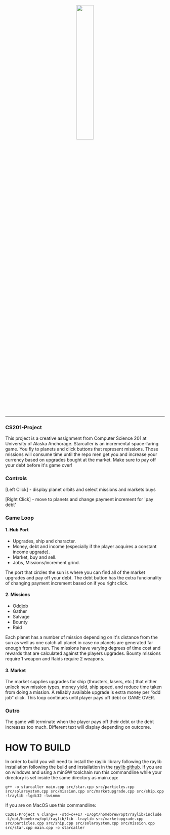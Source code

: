 <p align="center" width="100%">
    <img width="33%" src="https://github.com/psykoshi-uaa/CS201-Project/blob/main/resources/github_title.png">
</p>

___

### CS201-Project
  This project is a creative assignment from Computer Science 201 at University of Alaska Anchorage. Starcaller is an incremental space-faring game. You fly to planets and click buttons that represent missions. Those missions will consume time until the repo men get you and increase your currency based on upgrades bought at the market. Make sure to pay off your debt before it's game over!

### Controls
[Left Click] - display planet orbits and select missions and markets buys

[Right Click] - move to planets and change payment increment for 'pay debt'

### Game Loop
#### 1. Hub Port
- Upgrades, ship and character.
- Money, debt and income (especially if the player acquires a constant income upgrade).
- Market, buy and sell.
- Jobs, Missions/increment grind.

The port that circles the sun is where you can find all of the market upgrades and pay off your debt. The debt button has the extra funcionality of changing payment increment based on if you right click.


#### 2. Missions
 - Oddjob
 - Gather
 - Salvage
 - Bounty
 - Raid

Each planet has a number of mission depending on it's distance from the sun as well as one catch all planet in case no planets are generated far enough from the sun. The missions have varying degrees of time cost and rewards that are calculated against the players upgrades. Bounty missions require 1 weapon and Raids require 2 weapons.
	

#### 3. Market
The market supplies upgrades for ship (thrusters, lasers, etc.) that either unlock new mission types, money yield, ship speed, and reduce time taken from doing a mission. A reliably available upgrade is extra money per “odd job” click. This loop continues until player pays off debt or GAME OVER.

### Outro
The game will terminate when the player pays off their debt or the debt increases too much. Different text will display depending on outcome.


# HOW TO BUILD
In order to build you will need to install the raylib library following the raylib installation following the build and installation in the [raylib github](https://github.com/raysan5/raylib).
If you are on windows and using a minGW toolchain run this commandline while your directory is set inside the same directory as main.cpp:

```g++ -o starcaller main.cpp src/star.cpp src/particles.cpp src/solarsystem.cpp src/mission.cpp src/marketupgrade.cpp src/ship.cpp -lraylib -lgdi32 -lwinmm```


If you are on MacOS use this commandline:

```CS201-Project % clang++ -std=c++17 -I/opt/homebrew/opt/raylib/include -L/opt/homebrew/opt/raylib/lib -lraylib src/marketupgrade.cpp src/particles.cpp src/ship.cpp src/solarsystem.cpp src/mission.cpp src/star.cpp main.cpp -o starcaller```
